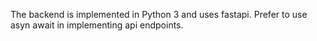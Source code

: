 The backend is implemented in Python 3 and uses fastapi. 
Prefer to use asyn await in implementing api endpoints.

